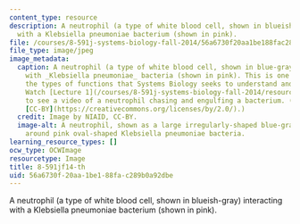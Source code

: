 ```yaml
---
content_type: resource
description: A neutrophil (a type of white blood cell, shown in blueish-gray) interacting
  with a Klebsiella pneumoniae bacterium (shown in pink).
file: /courses/8-591j-systems-biology-fall-2014/56a6730f20aa1be188fac289b0a92dbe_8-591jf14-th.jpg
file_type: image/jpeg
image_metadata:
  caption: A neutrophil (a type of white blood cell, shown in blue-gray) interacting
    with _Klebsiella pneumoniae_ bacteria (shown in pink). This is one example of
    the types of functions that Systems Biology seeks to understand and describe.
    Watch [Lecture 1](/courses/8-591j-systems-biology-fall-2014/resources/introduction-to-the-class-and-overview-of-topics)
    to see a video of a neutrophil chasing and engulfing a bacterium. (Image by [NIAID](https://www.flickr.com/photos/54591706@N02/13743456084/),
    [CC-BY](https://creativecommons.org/licenses/by/2.0/).)
  credit: Image by NIAID, CC-BY.
  image-alt: A neutrophil, shown as a large irregularly-shaped blue-gray cell, wrapping
    around pink oval-shaped Klebsiella pneumoniae bacteria.
learning_resource_types: []
ocw_type: OCWImage
resourcetype: Image
title: 8-591jf14-th
uid: 56a6730f-20aa-1be1-88fa-c289b0a92dbe
---
```

A neutrophil (a type of white blood cell, shown in blueish-gray) interacting with a Klebsiella pneumoniae bacterium (shown in pink).

